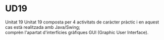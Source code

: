 # UD19
Unitat 19
Unitat 19 composta per 4 activitats de caràcter pràctic 
i en aquest cas està realitzada amb Java/Swing;  
comprèn l'apartat d'interfícies gràfiques GUI (Graphic User Interface).
